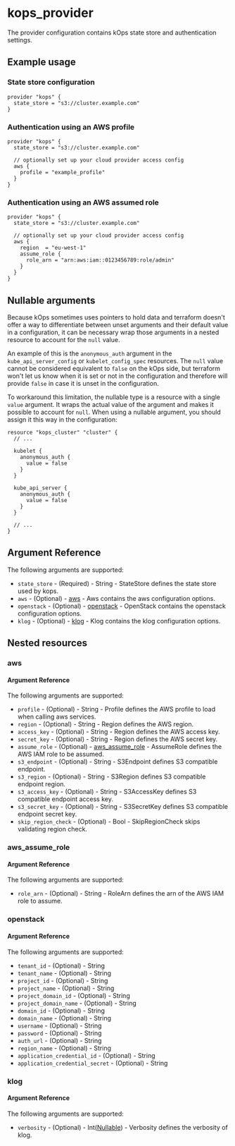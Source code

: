 # kops_provider

The provider configuration contains kOps state store and authentication settings.

## Example usage

### State store configuration

```hcl
provider "kops" {
  state_store = "s3://cluster.example.com"
}
```

### Authentication using an AWS profile

```hcl
provider "kops" {
  state_store = "s3://cluster.example.com"

  // optionally set up your cloud provider access config
  aws {
    profile = "example_profile"
  }
}
```

### Authentication using an AWS assumed role

```hcl
provider "kops" {
  state_store = "s3://cluster.example.com"

  // optionally set up your cloud provider access config
  aws {
    region  = "eu-west-1"
    assume_role {
      role_arn = "arn:aws:iam::0123456789:role/admin"
    }
  }
}
```



## Nullable arguments

Because kOps sometimes uses pointers to hold data and terraform doesn't offer a way to
differentiate between unset arguments and their default value in a configuration, it can
be necessary wrap those arguments in a nested resource to account for the `null` value.

An example of this is the `anonymous_auth` argument in the `kube_api_server_config` or `kubelet_config_spec`
resources. The `null` value cannot be considered equivalent to `false` on the kOps side, but terraform won't
let us know when it is set or not in the configuration and therefore will provide `false` in case it is unset
in the configuration.

To workaround this limitation, the nullable type is a resource with a single `value` argument. It wraps the
actual value of the argument and makes it possible to account for `null`. When using a nullable argument,
you should assign it this way in the configuration:

```hcl
resource "kops_cluster" "cluster" {
  // ...

  kubelet {
    anonymous_auth {
      value = false
    }
  }

  kube_api_server {
    anonymous_auth {
      value = false
    }
  }

  // ...
}
```


## Argument Reference

The following arguments are supported:
- `state_store` - (Required) - String - StateStore defines the state store used by kops.
- `aws` - (Optional) - [aws](#aws) - Aws contains the aws configuration options.
- `openstack` - (Optional) - [openstack](#openstack) - OpenStack contains the openstack configuration options.
- `klog` - (Optional) - [klog](#klog) - Klog contains the klog configuration options.

## Nested resources

### aws

#### Argument Reference

The following arguments are supported:

- `profile` - (Optional) - String - Profile defines the AWS profile to load when calling aws services.
- `region` - (Optional) - String - Region defines the AWS region.
- `access_key` - (Optional) - String - Region defines the AWS access key.
- `secret_key` - (Optional) - String - Region defines the AWS secret key.
- `assume_role` - (Optional) - [aws_assume_role](#aws_assume_role) - AssumeRole defines the AWS IAM role to be assumed.
- `s3_endpoint` - (Optional) - String - S3Endpoint defines S3 compatible endpoint.
- `s3_region` - (Optional) - String - S3Region defines S3 compatible endpoint region.
- `s3_access_key` - (Optional) - String - S3AccessKey defines S3 compatible endpoint access key.
- `s3_secret_key` - (Optional) - String - S3SecretKey defines S3 compatible endpoint secret key.
- `skip_region_check` - (Optional) - Bool - SkipRegionCheck skips validating region check.

### aws_assume_role

#### Argument Reference

The following arguments are supported:

- `role_arn` - (Optional) - String - RoleArn defines the arn of the AWS IAM role to assume.

### openstack

#### Argument Reference

The following arguments are supported:

- `tenant_id` - (Optional) - String
- `tenant_name` - (Optional) - String
- `project_id` - (Optional) - String
- `project_name` - (Optional) - String
- `project_domain_id` - (Optional) - String
- `project_domain_name` - (Optional) - String
- `domain_id` - (Optional) - String
- `domain_name` - (Optional) - String
- `username` - (Optional) - String
- `password` - (Optional) - String
- `auth_url` - (Optional) - String
- `region_name` - (Optional) - String
- `application_credential_id` - (Optional) - String
- `application_credential_secret` - (Optional) - String

### klog

#### Argument Reference

The following arguments are supported:

- `verbosity` - (Optional) - Int([Nullable](#nullable-arguments)) - Verbosity defines the verbosity of klog.



